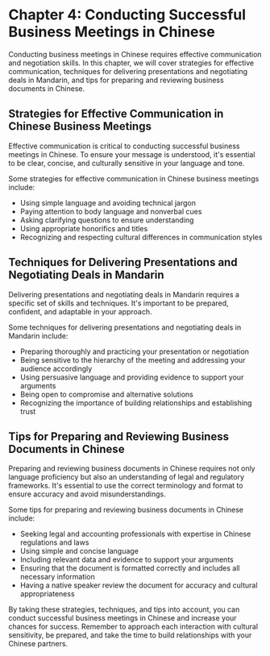 Chapter 4: Conducting Successful Business Meetings in Chinese
=============================================================

Conducting business meetings in Chinese requires effective communication and negotiation skills. In this chapter, we will cover strategies for effective communication, techniques for delivering presentations and negotiating deals in Mandarin, and tips for preparing and reviewing business documents in Chinese.

Strategies for Effective Communication in Chinese Business Meetings
-------------------------------------------------------------------

Effective communication is critical to conducting successful business meetings in Chinese. To ensure your message is understood, it's essential to be clear, concise, and culturally sensitive in your language and tone.

Some strategies for effective communication in Chinese business meetings include:

* Using simple language and avoiding technical jargon
* Paying attention to body language and nonverbal cues
* Asking clarifying questions to ensure understanding
* Using appropriate honorifics and titles
* Recognizing and respecting cultural differences in communication styles

Techniques for Delivering Presentations and Negotiating Deals in Mandarin
-------------------------------------------------------------------------

Delivering presentations and negotiating deals in Mandarin requires a specific set of skills and techniques. It's important to be prepared, confident, and adaptable in your approach.

Some techniques for delivering presentations and negotiating deals in Mandarin include:

* Preparing thoroughly and practicing your presentation or negotiation
* Being sensitive to the hierarchy of the meeting and addressing your audience accordingly
* Using persuasive language and providing evidence to support your arguments
* Being open to compromise and alternative solutions
* Recognizing the importance of building relationships and establishing trust

Tips for Preparing and Reviewing Business Documents in Chinese
--------------------------------------------------------------

Preparing and reviewing business documents in Chinese requires not only language proficiency but also an understanding of legal and regulatory frameworks. It's essential to use the correct terminology and format to ensure accuracy and avoid misunderstandings.

Some tips for preparing and reviewing business documents in Chinese include:

* Seeking legal and accounting professionals with expertise in Chinese regulations and laws
* Using simple and concise language
* Including relevant data and evidence to support your arguments
* Ensuring that the document is formatted correctly and includes all necessary information
* Having a native speaker review the document for accuracy and cultural appropriateness

By taking these strategies, techniques, and tips into account, you can conduct successful business meetings in Chinese and increase your chances for success. Remember to approach each interaction with cultural sensitivity, be prepared, and take the time to build relationships with your Chinese partners.
